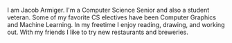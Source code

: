 I am Jacob Armiger. I'm a Computer Science Senior and also a student veteran. Some of my favorite CS electives have been Computer Graphics and Machine Learning. In my freetime I enjoy reading, drawing, and working out. With my friends I like to try new restaurants and breweries.
